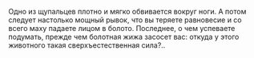 Одно из щупальцев плотно и мягко обвивается вокруг ноги. А потом следует настолько мощный рывок, что вы теряете равновесие и со всего маху падаете лицом в болото. Последнее, о чем успеваете подумать, прежде чем болотная жижа засосет вас: откуда у этого животного такая сверхъестественная сила?..

